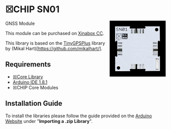 # ☒CHIP SN01
<img src="extras/SN01-V1.0.2.JPG" width="35%" height="auto" align="right">
GNSS Module

This module can be purchased on [Xinabox CC](https://xinabox.cc/products/SN01/).

This library is based on the [TinyGPSPlus](https://github.com/mikalhart/TinyGPSPlus) library by (Mikal Hart)[https://github.com/mikalhart/].
## Requirements
  - [☒Core Library](https://github.com/xinabox/xCore)
  - [Arduino IDE 1.8.1](https://www.arduino.cc/en/main/software)
  - ☒CHIP Core Modules
  
## Installation Guide
To install the libraries please follow the guide provided on the [Arduino Website](https://www.arduino.cc/en/Guide/Libraries) under "**Importing a .zip Library**".
